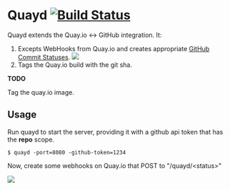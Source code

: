 # Quayd [![Build Status](https://travis-ci.org/remind101/quayd.svg?branch=master)](https://travis-ci.org/remind101/quayd)

Quayd extends the Quay.io <-> GitHub integration. It:

1. Excepts WebHooks from Quay.io and creates appropriate [GitHub Commit Statuses](https://developer.github.com/v3/repos/statuses/).
   ![](https://s3.amazonaws.com/ejholmes.github.com/A72Nj.png)
2. Tags the Quay.io build with the git sha.

**TODO**

Tag the quay.io image.

## Usage

Run quayd to start the server, providing it with a github api token that has the **repo** scope.

```console
$ quayd -port=8080 -github-token=1234
```

Now, create some webhooks on Quay.io that POST to "/quayd/\<status\>"

![](https://s3.amazonaws.com/ejholmes.github.com/0mIUw.png)
